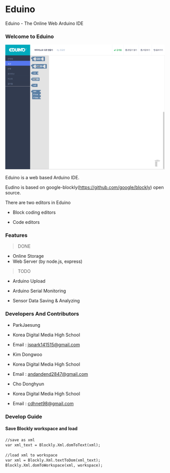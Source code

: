 # Eduino
Eduino - The Online Web Arduino IDE

### Welcome to Eduino

![Eduino](./public/img/screenshot1.png)

Eduino is a web based Arduino IDE.

Eudino is based on google-blockly(https://github.com/google/blockly) open source.

There are two editors in Eduino

* Block coding editors

* Code editors

### Features 

> DONE 

* Online Storage
* Web Server (by node.js, express)


> TODO

* Arduino Upload

* Arduino Serial Monitoring

* Sensor Data Saving & Analyzing

### Developers And Contributors

* ParkJaesung
 * Korea Digital Media High School
 
 * Email : jspark141515@gmail.com
 
* Kim Dongwoo
 * Korea Digital Media High School
 * Email : andandend2847@gmail.com

* Cho Donghyun
 * Korea Digital Media High School
 * Email : cdhnet98@gmail.com

### Develop Guide

#### Save Blockly workspace and load

~~~
//save as xml
var xml_text = Blockly.Xml.domToText(xml);

//load xml to workspace
var xml = Blockly.Xml.textToDom(xml_text);
Blockly.Xml.domToWorkspace(xml, workspace);

~~~


